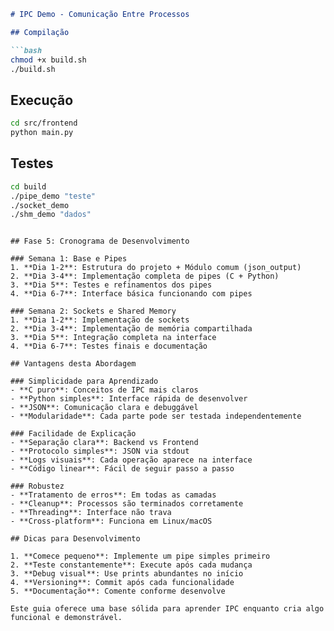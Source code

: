 
```markdown
# IPC Demo - Comunicação Entre Processos

## Compilação

```bash
chmod +x build.sh
./build.sh
```

## Execução

```bash
cd src/frontend
python main.py
```

## Testes

```bash
cd build
./pipe_demo "teste"
./socket_demo
./shm_demo "dados"
```
```

## Fase 5: Cronograma de Desenvolvimento

### Semana 1: Base e Pipes
1. **Dia 1-2**: Estrutura do projeto + Módulo comum (json_output)
2. **Dia 3-4**: Implementação completa de pipes (C + Python)
3. **Dia 5**: Testes e refinamentos dos pipes
4. **Dia 6-7**: Interface básica funcionando com pipes

### Semana 2: Sockets e Shared Memory
1. **Dia 1-2**: Implementação de sockets
2. **Dia 3-4**: Implementação de memória compartilhada
3. **Dia 5**: Integração completa na interface
4. **Dia 6-7**: Testes finais e documentação

## Vantagens desta Abordagem

### Simplicidade para Aprendizado
- **C puro**: Conceitos de IPC mais claros
- **Python simples**: Interface rápida de desenvolver
- **JSON**: Comunicação clara e debuggável
- **Modularidade**: Cada parte pode ser testada independentemente

### Facilidade de Explicação
- **Separação clara**: Backend vs Frontend
- **Protocolo simples**: JSON via stdout
- **Logs visuais**: Cada operação aparece na interface
- **Código linear**: Fácil de seguir passo a passo

### Robustez
- **Tratamento de erros**: Em todas as camadas
- **Cleanup**: Processos são terminados corretamente
- **Threading**: Interface não trava
- **Cross-platform**: Funciona em Linux/macOS

## Dicas para Desenvolvimento

1. **Comece pequeno**: Implemente um pipe simples primeiro
2. **Teste constantemente**: Execute após cada mudança
3. **Debug visual**: Use prints abundantes no início
4. **Versioning**: Commit após cada funcionalidade
5. **Documentação**: Comente conforme desenvolve

Este guia oferece uma base sólida para aprender IPC enquanto cria algo funcional e demonstrável.